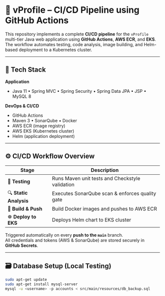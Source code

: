 # 🚀 vProfile – CI/CD Pipeline using GitHub Actions

This repository implements a complete **CI/CD pipeline** for the `vProfile` multi-tier Java web application using **GitHub Actions**, **AWS ECR**, and **EKS**.  
The workflow automates testing, code analysis, image building, and Helm-based deployment to a Kubernetes cluster.

---

## 🧩 Tech Stack

**Application**
- Java 11 • Spring MVC • Spring Security • Spring Data JPA • JSP • MySQL 8  

**DevOps & CI/CD**
- GitHub Actions  
- Maven 3 • SonarQube • Docker  
- AWS ECR (image registry)  
- AWS EKS (Kubernetes cluster)  
- Helm (application deployment)

---

## ⚙️ CI/CD Workflow Overview

| Stage | Description |
|--------|-------------|
| 🧪 **Testing** | Runs Maven unit tests and Checkstyle validation |
| 🔍 **Static Analysis** | Executes SonarQube scan & enforces quality gate |
| 🐳 **Build & Push** | Build Docker images and pushes to AWS ECR |
| ☸️ **Deploy to EKS** | Deploys Helm chart to EKS cluster |

Triggered automatically on every **push to the `main`** branch.  
All credentials and tokens (AWS & SonarQube) are stored securely in **GitHub Secrets**.

---

## 🗃️ Database Setup (Local Testing)

```bash
sudo apt-get update
sudo apt-get install mysql-server
mysql -u <username> -p accounts < src/main/resources/db_backup.sql
